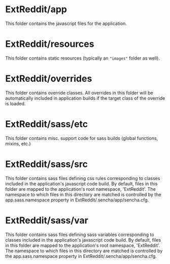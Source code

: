 # ExtReddit/app

This folder contains the javascript files for the application.

# ExtReddit/resources

This folder contains static resources (typically an `"images"` folder as well).

# ExtReddit/overrides

This folder contains override classes. All overrides in this folder will be 
automatically included in application builds if the target class of the override
is loaded.

# ExtReddit/sass/etc

This folder contains misc. support code for sass builds (global functions, 
mixins, etc.)

# ExtReddit/sass/src

This folder contains sass files defining css rules corresponding to classes
included in the application's javascript code build.  By default, files in this 
folder are mapped to the application's root namespace, 'ExtReddit'. The
namespace to which files in this directory are matched is controlled by the
app.sass.namespace property in ExtReddit/.sencha/app/sencha.cfg. 

# ExtReddit/sass/var

This folder contains sass files defining sass variables corresponding to classes
included in the application's javascript code build.  By default, files in this 
folder are mapped to the application's root namespace, 'ExtReddit'. The
namespace to which files in this directory are matched is controlled by the
app.sass.namespace property in ExtReddit/.sencha/app/sencha.cfg. 
